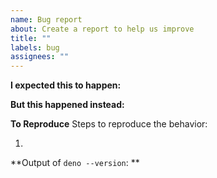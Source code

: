 ```yaml
---
name: Bug report
about: Create a report to help us improve
title: ""
labels: bug
assignees: ""
---
```


**I expected this to happen:**

**But this happened instead:**

**To Reproduce**
Steps to reproduce the behavior:

1.

**Output of `deno --version`: **
